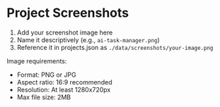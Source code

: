 # Project Screenshots

1. Add your screenshot image here
2. Name it descriptively (e.g., `ai-task-manager.png`)
3. Reference it in projects.json as `./data/screenshots/your-image.png`

Image requirements:
- Format: PNG or JPG
- Aspect ratio: 16:9 recommended
- Resolution: At least 1280x720px
- Max file size: 2MB